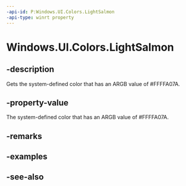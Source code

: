 ```yaml
---
-api-id: P:Windows.UI.Colors.LightSalmon
-api-type: winrt property
---
```


<!-- Property syntax
public Windows.UI.Color LightSalmon { get; }
-->

# Windows.UI.Colors.LightSalmon

## -description

Gets the system-defined color that has an ARGB value of #FFFFA07A.



## -property-value

The system-defined color that has an ARGB value of #FFFFA07A.

## -remarks

## -examples

## -see-also
